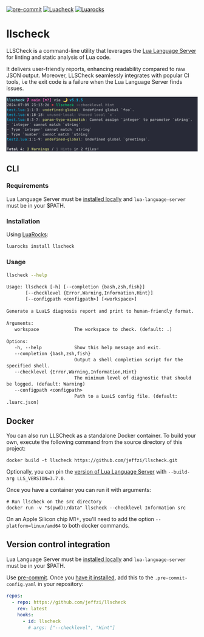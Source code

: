 [![pre-commit](https://img.shields.io/badge/pre--commit-enabled-brightgreen?logo=pre-commit)](https://github.com/pre-commit/pre-commit)
[![Luacheck](https://github.com/jeffzi/llscheck/actions/workflows/luacheck.yml/badge.svg)](https://github.com/jeffzi/llscheck/actions/workflows/luacheck.yml)
[![Luarocks](https://img.shields.io/luarocks/v/jeffzi/llscheck?label=Luarocks&logo=Lua)](https://luarocks.org/modules/jeffzi/llscheck)

# llscheck

LLSCheck is a command-line utility that leverages the [Lua Language Server](https://luals.github.io)
for linting and static analysis of Lua code.

It delivers user-friendly reports, enhancing readability compared to raw JSON output. Moreover,
LLSCheck seamlessly integrates with popular CI tools, i.e the exit code is a failure when the Lua
Language Server finds issues.

![](demo.png)

## CLI

### Requirements

Lua Language Server must be [installed locally](https://luals.github.io/#other-install)
and `lua-language-server` must be in your $PATH.

### Installation

Using [LuaRocks](https://luarocks.org):

```bash
luarocks install llscheck
```

### Usage

```bash
llscheck --help
```

```
Usage: llscheck [-h] [--completion {bash,zsh,fish}]
       [--checklevel {Error,Warning,Information,Hint}]
       [--configpath <configpath>] [<workspace>]

Generate a LuaLS diagnosis report and print to human-friendly format.

Arguments:
   workspace             The workspace to check. (default: .)

Options:
   -h, --help            Show this help message and exit.
   --completion {bash,zsh,fish}
                         Output a shell completion script for the specified shell.
   --checklevel {Error,Warning,Information,Hint}
                         The minimum level of diagnostic that should be logged. (default: Warning)
   --configpath <configpath>
                         Path to a LuaLS config file. (default: .luarc.json)
```

## Docker

You can also run LLSCheck as a standalone Docker container.
To build your own, execute the following command from the source directory of this project:

```console
docker build -t llscheck https://github.com/jeffzi/llscheck.git
```

Optionally, you can pin the [version of Lua Language Server](<(https://github.com/LuaLS/lua-language-server/releases)>) with `--build-arg LLS_VERSION=3.7.0`.

Once you have a container you can run it with arguments:

```console
# Run llscheck on the src directory
docker run -v "$(pwd):/data" llscheck --checklevel Information src
```

On an Apple Silicon chip M1+, you'll need to add the option `--platform=linux/amd64` to both docker commands.

## Version control integration

Lua Language Server must be [installed locally](https://luals.github.io/#other-install)
and `lua-language-server` must be in your $PATH.

Use [pre-commit](https://pre-commit.com). Once you [have it installed](https://pre-commit.com/#install),
add this to the `.pre-commit-config.yaml` in your repository:

```yaml
repos:
  - repo: https://github.com/jeffzi/llscheck
    rev: latest
    hooks:
      - id: llscheck
        # args: ["--checklevel", "Hint"]
```
